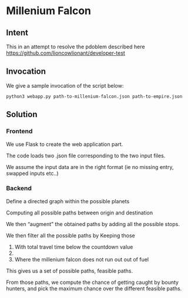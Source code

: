 # Millenium Falcon

## Intent

This in an attempt to resolve the pdoblem described here 
https://github.com/lioncowlionant/developer-test

## Invocation 

We give a sample invocation of the script below:
```
python3 webapp.py path-to-millenium-falcon.json path-to-empire.json
```

## Solution

### Frontend

We use Flask to create the web application part.

The code loads two .json file corresponding to the two input files.

We assume the input data are in the right format (ie no missing entry, swapped inputs etc..)

### Backend

Define a directed graph within the possible planets

Computing all possible  paths between origin and destination 

We then “augment” the obtained paths by adding all the possible stops.

We then filter all the possible paths by Keeping those

1. With total travel time below the  countdown value
2. 
3. Where the millenium falcon does not run out out of fuel

This gives us a set of possible paths, feasible paths.

From those paths, we compute the chance of getting caught by bounty hunters, and pick the maximum chance over the different feasible paths.
